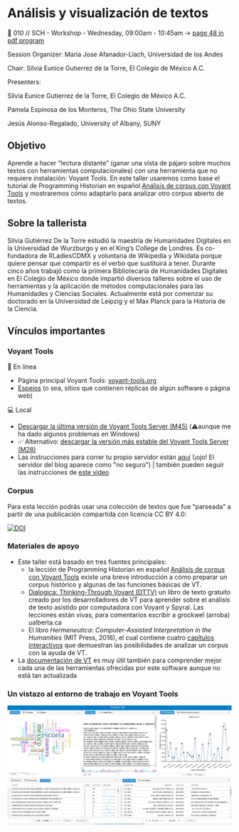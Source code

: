 # Análisis y visualización de textos


:calendar: 010 // SCH - Workshop - Wednesday, 09:00am - 10:45am -> [page 48 in pdf program](https://lasaweb.org/uploads/lasa2021-libro-del-programa-final.pdf#page=48)

Session Organizer: Maria Jose Afanador-Llach, Universidad
de los Andes

Chair: Silvia Eunice Gutierrez de la Torre, El Colegio de
México A.C.

Presenters: 

Silvia Eunice Gutierrez de la Torre, El Colegio
de México A.C.

Pamela Espinosa de los Monteros, The Ohio State
University

Jesús Alonso-Regalado, University of Albany, SUNY

## Objetivo
Aprende a hacer “lectura distante” (ganar una vista de pájaro sobre muchos textos con herramientas computacionales) con una herramienta que no requiere instalación: Voyant Tools. En este taller usaremos como base el tutorial de Programming Historian en español [Análisis de corpus con Voyant Tools](https://doi.org/10.46430/phes0043) y mostraremos cómo adaptarlo para analizar otro corpus abierto de textos.


## Sobre la tallerista

Silvia Gutiérrez De la Torre estudió la maestría de Humanidades Digitales en la Universidad de Wurzburgo y en el King’s College de Londres. Es co-fundadora de RLadiesCDMX y voluntaria de Wikipedia y Wikidata porque quiere pensar que compartir es el verbo que sustituirá a tener. Durante cinco años trabajó como la primera Bibliotecaria de Humanidades Digitales en El Colegio de México donde impartió diversos talleres sobre el uso de herramientas y la aplicación de métodos computacionales para las Humanidades y Ciencias Sociales. Actualmente está por comenzar su doctorado en la Universidad de Leipzig y el Max Planck para la Historia de la Ciencia.

## Vínculos importantes

### Voyant Tools

:wrench: En línea

* Página principal Voyant Tools: [voyant-tools.org](https://voyant-tools.org/)
* [Espejos](https://voyant-tools.org/docs/#!/guide/mirrors) (o sea, sitios que contienen réplicas de algún software o página web)

:computer: Local

* [Descargar la última versión de Voyant Tools Server (M45)](https://github.com/sgsinclair/VoyantServer/releases/tag/2.4.0-M45) (:warning:aunque me ha dado algunos problemas en Windows)
* :white_check_mark: Alternativo: [descargar la versión más estable del Voyant Tools Server (M28)](https://github.com/sgsinclair/VoyantServer/releases/tag/2.4.0-M28)
* Las instrucciones para correr tu propio servidor están [aquí](https://digihum.mcgill.ca/voyant/resources/run-your-own/voyant-server/) (¡ojo! El servidor del blog aparece como "no seguro") | también pueden seguir las instrucciones de [este video](https://www.youtube.com/watch?v=8e7M8NqGyF4)

### Corpus

Para esta lección podrás usar una colección de textos que fue "parseada" a partir de una publicación compartida con licencia CC BY 4.0:

[![DOI](https://zenodo.org/badge/DOI/10.5281/zenodo.4586947.svg)](https://doi.org/10.5281/zenodo.4586947)


### Materiales de apoyo

* Este taller está basado en tres fuentes principales:
  * la lección de Programming Historian en español [Análisis de corpus con Voyant Tools](https://doi.org/10.46430/phes0043) existe una breve introducción a cómo preparar un corpus histórico y algunas de las funciones básicas de VT.
  * [Dialogica: Thinking-Through Voyant (DTTV)](https://sgsinclair.github.io/dialogica/) un libro de texto gratuito creado por los desarrolladores de VT para aprender sobre el análisis de texto asistido por computadora con Voyant y Spyral. Las lecciones están vivas, para comentarios escribir a grockwel (arroba) ualberta.ca
  * El libro _Hermeneutica: Computer-Assisted Interpretation in the Humanities_ (MIT Press, 2016), el cual contiene cuatro [capítulos interactivos](http://hermeneuti.ca/) que demuestran las posibilidades de analizar un corpus con la ayuda de VT.
* La [documentación de VT](https://voyant-tools.org/docs/#!/guide/start) es muy útil también para comprender mejor cada una de las herramientas ofrecidas por este software aunque no está tan actualizada

### Un vistazo al entorno de trabajo en Voyant Tools

<img src="https://github.com/programminghistorian/opendataday-2021/blob/main/voyant-tools.png" alt= "el entorno de trabajo en voyant tools"/>
